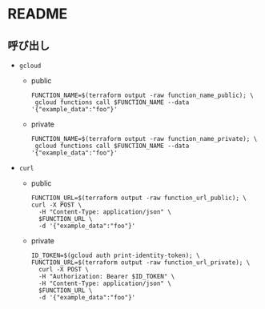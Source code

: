 # README

## 呼び出し

* `gcloud`
  * public
    ```
    FUNCTION_NAME=$(terraform output -raw function_name_public); \
     gcloud functions call $FUNCTION_NAME --data '{"example_data":"foo"}'
    ```
  * private
    ```
    FUNCTION_NAME=$(terraform output -raw function_name_private); \
     gcloud functions call $FUNCTION_NAME --data '{"example_data":"foo"}'
    ```

* `curl`
  * public
    ```
    FUNCTION_URL=$(terraform output -raw function_url_public); \
    curl -X POST \
      -H "Content-Type: application/json" \
      $FUNCTION_URL \
      -d '{"example_data":"foo"}'
    ```
  * private
    ```
    ID_TOKEN=$(gcloud auth print-identity-token); \
    FUNCTION_URL=$(terraform output -raw function_url_private); \
      curl -X POST \
      -H "Authorization: Bearer $ID_TOKEN" \
      -H "Content-Type: application/json" \
      $FUNCTION_URL \
      -d '{"example_data":"foo"}'
    ```
